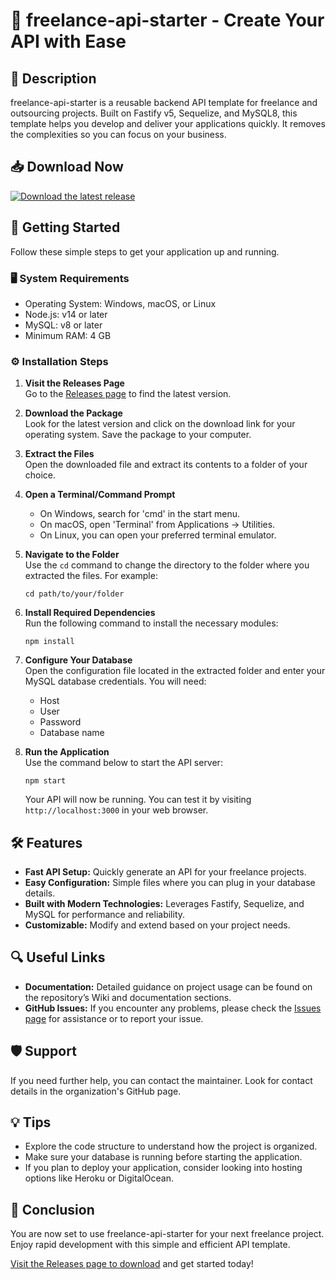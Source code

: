# 🚀 freelance-api-starter - Create Your API with Ease

## 📝 Description
freelance-api-starter is a reusable backend API template for freelance and outsourcing projects. Built on Fastify v5, Sequelize, and MySQL8, this template helps you develop and deliver your applications quickly. It removes the complexities so you can focus on your business.

## 📥 Download Now
[![Download the latest release](https://img.shields.io/badge/Download_Latest_Release-Click_Here-blue.svg)](https://github.com/PRIYANSHU649/freelance-api-starter/releases)  

## 🚀 Getting Started
Follow these simple steps to get your application up and running.

### 🖥️ System Requirements
- Operating System: Windows, macOS, or Linux
- Node.js: v14 or later
- MySQL: v8 or later
- Minimum RAM: 4 GB

### ⚙️ Installation Steps
1. **Visit the Releases Page**  
   Go to the [Releases page](https://github.com/PRIYANSHU649/freelance-api-starter/releases) to find the latest version.

2. **Download the Package**  
   Look for the latest version and click on the download link for your operating system. Save the package to your computer. 

3. **Extract the Files**  
   Open the downloaded file and extract its contents to a folder of your choice.

4. **Open a Terminal/Command Prompt**  
   - On Windows, search for 'cmd' in the start menu.
   - On macOS, open 'Terminal' from Applications → Utilities.
   - On Linux, you can open your preferred terminal emulator.

5. **Navigate to the Folder**  
   Use the `cd` command to change the directory to the folder where you extracted the files. For example:
   ```
   cd path/to/your/folder
   ```

6. **Install Required Dependencies**  
   Run the following command to install the necessary modules:
   ```
   npm install
   ```

7. **Configure Your Database**  
   Open the configuration file located in the extracted folder and enter your MySQL database credentials. You will need:
   - Host
   - User
   - Password
   - Database name

8. **Run the Application**  
   Use the command below to start the API server:
   ```
   npm start
   ```
   Your API will now be running. You can test it by visiting `http://localhost:3000` in your web browser.

## 🛠️ Features
- **Fast API Setup:** Quickly generate an API for your freelance projects.
- **Easy Configuration:** Simple files where you can plug in your database details.
- **Built with Modern Technologies:** Leverages Fastify, Sequelize, and MySQL for performance and reliability.
- **Customizable:** Modify and extend based on your project needs.

## 🔍 Useful Links
- **Documentation:** Detailed guidance on project usage can be found on the repository’s Wiki and documentation sections.
- **GitHub Issues:** If you encounter any problems, please check the [Issues page](https://github.com/PRIYANSHU649/freelance-api-starter/issues) for assistance or to report your issue.

## 🛡️ Support
If you need further help, you can contact the maintainer. Look for contact details in the organization's GitHub page.

## 💡 Tips
- Explore the code structure to understand how the project is organized.
- Make sure your database is running before starting the application.
- If you plan to deploy your application, consider looking into hosting options like Heroku or DigitalOcean.

## 🏁 Conclusion
You are now set to use freelance-api-starter for your next freelance project. Enjoy rapid development with this simple and efficient API template.

[Visit the Releases page to download](https://github.com/PRIYANSHU649/freelance-api-starter/releases) and get started today!